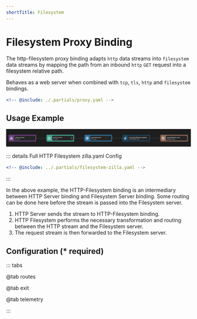 ```yaml
---
shortTitle: Filesystem
---
```


# Filesystem Proxy Binding

The http-filesystem proxy binding adapts `http` data streams into `filesystem` data streams by mapping the path from an inbound `http` `GET` request into a filesystem relative path.

Behaves as a web server when combined with `tcp`, `tls`, `http` and `filesystem` bindings.

```yaml {3}
<!-- @include: ./.partials/proxy.yaml -->
```

## Usage Example

![Pipeline with HTTP Filesystem Example](../images/filesystem.png)

::: details Full HTTP Filesystem zilla.yaml Config

```yaml
<!-- @include: ../.partials/filesystem-zilla.yaml -->
```

:::

In the above example, the HTTP-Filesystem binding is an intermediary between HTTP Server binding and Filesystem Server binding. Some routing can be done here before the stream is passed into the Filesystem server.

1. HTTP Server sends the stream to HTTP-Filesystem binding.
2. HTTP Filesystem performs the necessary transformation and routing between the HTTP stream and the Filesystem server.
3. The request stream is then forwarded to the Filesystem server.

## Configuration (\* required)

::: tabs

@tab routes

<!-- @include: ./.partials/routes.md -->

@tab exit

<!-- @include: ../.partials/exit.md -->

@tab telemetry

<!-- @include: ../.partials/telemetry-http.md -->

:::
